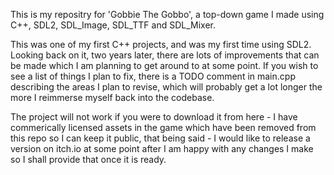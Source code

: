 This is my repositry for 'Gobbie The Gobbo', a top-down game I made using C++, SDL2, SDL_Image, SDL_TTF and SDL_Mixer.

This was one of my first C++ projects, and was my first time using SDL2. Looking back on it, two years later, there are lots of improvements that can be made
which I am planning to get around to at some point. If you wish to see a list of things I plan to fix, there is a TODO comment in main.cpp describing the areas
I plan to revise, which will probably get a lot longer the more I reimmerse myself back into the codebase.

The project will not work if you were to download it from here - I have commerically licensed assets in the game which have been removed from this repo so I can keep it public,
that being said - I would like to release a version on itch.io at some point after I am happy with any changes I make so I shall provide that once it is ready.

